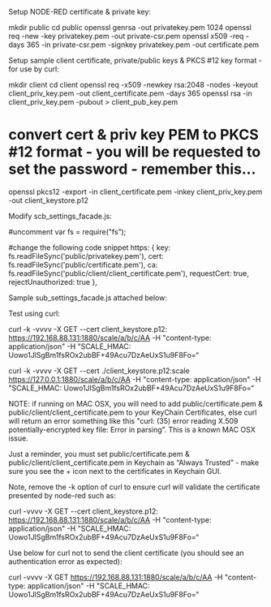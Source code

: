 
Setup NODE-RED certificate & private key:

mkdir public
cd public
openssl genrsa -out privatekey.pem 1024
openssl req -new -key privatekey.pem -out private-csr.pem
openssl x509 -req -days 365 -in private-csr.pem -signkey privatekey.pem -out certificate.pem

Setup sample client certificate, private/public keys & PKCS #12 key format - for use by curl:

mkdir client
cd client
openssl req -x509 -newkey rsa:2048 -nodes -keyout client_priv_key.pem -out client_certificate.pem -days 365
openssl rsa -in client_priv_key.pem -pubout > client_pub_key.pem

# convert cert & priv key PEM to PKCS #12 format - you will be requested to set the password - remember this...
openssl pkcs12 -export -in client_certificate.pem -inkey client_priv_key.pem -out client_keystore.p12

Modify scb_settings_facade.js:

#uncomment
var fs = require("fs”);

#change the following code snippet
https: {
        key: fs.readFileSync('public/privatekey.pem'),
        cert: fs.readFileSync('public/certificate.pem'),
        ca: fs.readFileSync('public/client/client_certificate.pem'),
        requestCert: true,
        rejectUnauthorized: true
},

Sample sub_settings_facade.js attached below:


Test using curl:

curl -k -vvvv -X GET --cert client_keystore.p12:<your password> https://192.168.88.131:1880/scale/a/b/c/AA -H "content-type: application/json" -H "SCALE_HMAC: Uowo1JlSgBm1fsROx2ubBF+49Acu7DzAeUxS1u9F8Fo=“

curl -k -vvvv -X GET --cert ./client_keystore.p12:scale https://127.0.0.1:1880/scale/a/b/c/AA -H "content-type: application/json" -H "SCALE_HMAC: Uowo1JlSgBm1fsROx2ubBF+49Acu7DzAeUxS1u9F8Fo=“



NOTE: if running on MAC OSX, you will need to add public/certificate.pem & public/client/client_certificate.pem to your KeyChain Certificates, else curl will return an error something like this "curl: (35) error reading X.509 potentially-encrypted key file: Error in parsing”. This is a known MAC OSX issue.


Just a reminder, you must set public/certificate.pem & public/client/client_certificate.pem in Keychain as “Always Trusted” - make sure you see the + icon next to the certificates in Keychain GUI.

Note, remove the -k option of curl to ensure curl will validate the certificate presented by node-red such as:

curl -vvvv -X GET --cert client_keystore.p12:<your password> https://192.168.88.131:1880/scale/a/b/c/AA -H "content-type: application/json" -H "SCALE_HMAC: Uowo1JlSgBm1fsROx2ubBF+49Acu7DzAeUxS1u9F8Fo=“

Use below for curl not to send the client certificate (you should see an authentication error as expected):

curl -vvvv -X GET https://192.168.88.131:1880/scale/a/b/c/AA -H "content-type: application/json" -H "SCALE_HMAC: Uowo1JlSgBm1fsROx2ubBF+49Acu7DzAeUxS1u9F8Fo=“
